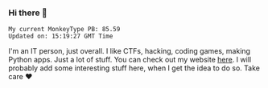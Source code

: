 ### Hi there 👋
<!-- PB START -->
```
My current MonkeyType PB: 85.59
Updated on: 15:19:27 GMT Time
```
<!-- PB END -->
I'm an IT person, just overall. I like CTFs, hacking, coding games, making Python apps. Just a lot of stuff.
You can check out my website [here](https://skill3472.github.io/).
I will probably add some interesting stuff here, when I get the idea to do so. Take care ❤️
